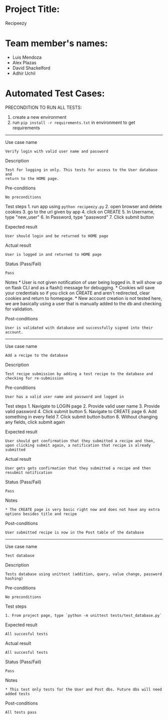 # Project Title:

Recipeezy

# Team member's names:

* Luis Mendoza
* Alex Plazas
* David Shackelford
* Adhir Uchil

# Automated Test Cases:

PRECONDITION TO RUN ALL TESTS:
1. create a new environment
2. run `pip install -r requirements.txt` in environment to get requirements
---

Use case name

    Verify login with valid user name and password

Description

    Test for logging in only. This tests for access to the User database and
    return to the HOME page.

Pre-conditions

    No preconditions

Test steps
    1. run app using `python recipeezy.py`
    2. open browser and delete cookies
    3. go to the url given by app
    4. click on CREATE
    5. In Username, type "new_user"
    6. In Password, type "password"
    7. Click submit button

Expected result

    User should login and be returned to HOME page

Actual result

    User is logged in and returned to HOME page

Status (Pass/Fail)

    Pass

Notes
    * User is not given notification of user being logged in. It will show up on flask CLI and as a flash() message for debugging.
    * Cookies will save your credentials so if you click on CREATE and aren't redirected, clear cookies and return to homepage.
    * New account creation is not tested here, we are basically using a user that is manually added to the db and checking for validation.

Post-conditions

    User is validated with database and successfully signed into their account.

---
Use case name

    Add a recipe to the database

Description

    Test recipe submission by adding a test recipe to the database and checking for re-submission

Pre-conditions

    User has a valid user name and password and logged in

Test steps
    1. Navigate to LOGIN page
    2. Provide valid user name
    3. Provide valid password
    4. Click submit button
    5. Navigate to CREATE page
    6. Add something in every field
    7. Click submit button button
    8. Without changing any fields, click submit again

Expected result

    User should get confirmation that they submitted a recipe and then, upon clicking submit again, a notification that recipe is already submitted

Actual result

    User gets gets confirmation that they submitted a recipe and then resubmit notification

Status (Pass/Fail)

    Pass

Notes

    * The CREATE page is very basic right now and does not have any extra options besides title and recipe

Post-conditions

    User submitted recipe is now in the Post table of the database

---
Use case name

    Test database

Description

    Tests database using unittest (addition, query, value change, password hashing)

Pre-conditions

    No preconditions

Test steps

    1. From project page, type `python -m unittest tests/test_database.py`

Expected result

    All succesful tests

Actual result

    All succesful tests

Status (Pass/Fail)

    Pass

Notes

    * This test only tests for the User and Post dbs. Future dbs will need added tests

Post-conditions

    All tests pass

